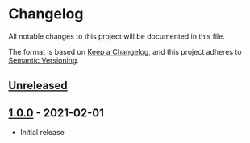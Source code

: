 # Changelog

All notable changes to this project will be documented in this file.

The format is based on [Keep a Changelog](https://keepachangelog.com/en/1.0.0),
and this project adheres to
[Semantic Versioning](https://semver.org/spec/v2.0.0.html).

## [Unreleased]

## [1.0.0] - 2021-02-01

- Initial release

[unreleased]:
  https://github.com/pulumi-contrib/setup-pulumi/compare/v1.0.0...HEAD
[1.0.0]: https://github.com/pulumi-contrib/setup-pulumi/releases/tag/v1.0.0
